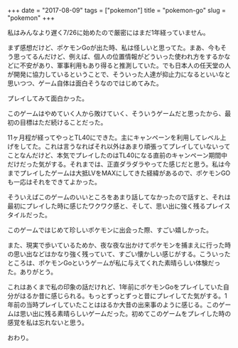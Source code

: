 +++
date = "2017-08-09"
tags = ["pokemon"]
title = "pokemon-go"
slug = "pokemon"
+++

私はみんなより遅く7/26に始めたので厳密にはまだ1年経っていません。

まず感想だけど、ポケモンGoが出た時、私は怪しいと思ってた。まあ、今もそう思ってるんだけど、例えば、個人の位置情報がどういった使われ方をするかなどに不安があり、軍事利用もあり得ると推測していた。でも日本人の任天堂の人が開発に協力しているということで、そういった人達が抑止力になるといいなと思いつつ、ゲーム自体は面白そうなのではじめてみた。

プレイしてみて面白かった。

このゲームはやめていく人から敗けていく、そういうゲームだと思ったから、最初の目標はただ続けることだった。

11ヶ月程が経ってやっとTL40にできた。主にキャンペーンを利用してレベル上げをしてた。これは言うなればそれ以外はあまり頑張ってプレイしていないってことなんだけど、本気でプレイしたのはTL40になる直前のキャンペーン期間中だけだった気がする。それまでは、正直ダラダラやってた感じだと思う。私は今までプレイしたゲームは大抵LVをMAXにしてきた経緯があるので、ポケモンGOも一応はそれをできてよかった。

そういえばこのゲームのいいところをあまり話してなかったので話すと、それは最初にプレイした時に感じたワクワク感と、そして、思い出に強く残るプレイスタイルだった。

このゲームではじめて珍しいポケモンに出会った際、すごい嬉しかった。

また、現実で歩いているためか、夜な夜な出かけてポケモンを捕まえに行った時の思い出などはかなり強く残っていて、すごい懐かしい感じがする。こういったところは、ポケモンGoというゲームが私に与えてくれた素晴らしい体験だった。ありがとう。

これはあくまで私の印象の話だけれど、1年前にポケモンGoをプレイしていた自分がはるか昔に感じられる。もっとずっとずっと昔にプレイしてた気がする。1年前の当時プレイしていたことははるか大昔の出来事のように感じる。このゲームは思い出に残る素晴らしいゲームだった。初めてこのゲームをプレイした時の感覚を私は忘れないと思う。

おわり。
	
